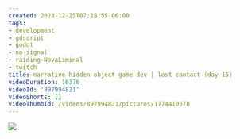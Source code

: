 ```yaml
---
created: 2023-12-25T07:18:55-06:00
tags:
- development
- gdscript
- godot
- no-signal
- raiding-NovaLiminal
- twitch
title: narrative hidden object game dev | lost contact (day 15)
videoDuration: 16376
videoId: '897994821'
videoShorts: []
videoThumbId: /videos/897994821/pictures/1774410578
---
```


![](20231225131855.jpg)
